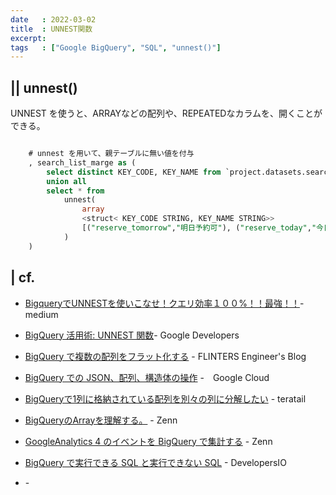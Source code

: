 ```yaml
---
date   : 2022-03-02
title  : UNNEST関数
excerpt: 
tags   : ["Google BigQuery", "SQL", "unnest()"]
---
```


## || unnest()

UNNEST を使うと、ARRAYなどの配列や、REPEATEDなカラムを、開くことができる。

```sql
```

```sql 
    # unnest を用いて、親テーブルに無い値を付与
    , search_list_marge as (
        select distinct KEY_CODE, KEY_NAME from `project.datasets.search_table_20*` where _TABLE_SUFFIX = (select TODAY from ts)
        union all
        select * from
            unnest(
                array
                <struct< KEY_CODE STRING, KEY_NAME STRING>>
                [("reserve_tomorrow","明日予約可"), ("reserve_today","今日予約可")]
            )
    )
```


## | cf.
+ [BigqueryでUNNESTを使いこなせ！クエリ効率１００%！！最強！！](https://medium.com/eureka-engineering/bigquery-unnest-100percent-3d28560b4f0)-  medium
+ [BigQuery 活用術: UNNEST 関数](https://developers-jp.googleblog.com/2017/04/bigquery-tip-unnest-function.html)- Google Developers
+ [BigQuery で複数の配列をフラット化する](https://labs.septeni.co.jp/entry/2018/11/06/120000) - FLINTERS Engineer's Blog

+ [BigQuery での JSON、配列、構造体の操作](https://www.cloudskillsboost.google/focuses/3696?locale=ja&parent=catalog) -　Google Cloud
+ [BigQueryで1列に格納されている配列を別々の列に分解したい](https://teratail.com/questions/151185) - teratail 

+ [BigQueryのArrayを理解する。](https://zenn.dev/a1008u/articles/acbd17961f7f5d95a2a8) - Zenn
+ [GoogleAnalytics 4 のイベントを BigQuery で集計する](https://zenn.dev/mjunya1030/articles/20210510-analyze-ga4-by-bigquery) - Zenn
+ [BigQuery で実行できる SQL と実行できない SQL](https://dev.classmethod.jp/articles/bigquery-standard-sql-support/) - DevelopersIO
+ []() - 
